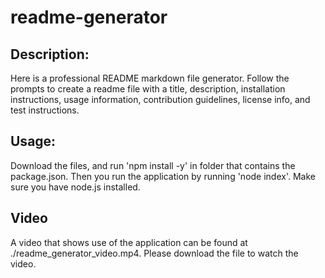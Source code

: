 # readme-generator

## Description:
Here is a professional README markdown file generator. Follow the prompts to create a readme file with a title, description, installation instructions, usage information, contribution guidelines, license info, and test instructions.

## Usage:
Download the files, and run 'npm install -y' in folder that contains the package.json. Then you run the application by running 'node index'. Make sure you have node.js installed.

## Video
A video that shows use of the application can be found at ./readme_generator_video.mp4. Please download the file to watch the video.